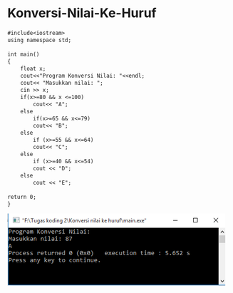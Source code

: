 # Konversi-Nilai-Ke-Huruf
    #include<iostream>
    using namespace std;

    int main()
    {
        float x;
        cout<<"Program Konversi Nilai: "<<endl;
        cout<< "Masukkan nilai: ";
        cin >> x;
        if(x>=80 && x <=100)
            cout<< "A";
        else
            if(x>=65 && x<=79)
            cout<< "B";
        else
            if (x>=55 && x<=64)
            cout<< "C";
        else
            if (x>=40 && x<=54)
            cout << "D";
        else
            cout << "E";

    return 0;
    }
   ![img](https://raw.githubusercontent.com/BambangPriam/Konversi-Nilai-Ke-Huruf/master/Konversi%20Nilai%20Ke%20Huruf.png)
